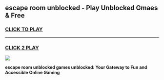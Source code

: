 
## escape room unblocked - Play Unblocked Gmaes & Free
<h3>
<a href="https://news.freeplayer.one?title=escape_room_unblocked&ref=16F">CLICK TO PLAY</a></h3>
<hr>

<h3>
<a href="https://news.freeplayer.one?title=escape_room_unblocked&ref=16F">CLICK 2 PLAY</a>
  
</h3>

<a href="https://news.freeplayer.one?title=escape_room_unblocked&ref=16F/"><img src="https://clearcache.store/games.png"></a>


**escape room unblocked games unblocked: Your Gateway to Fun and Accessible Online Gaming**
